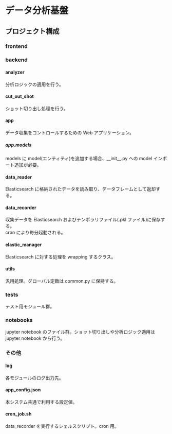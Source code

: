 # データ分析基盤

## プロジェクト構成

### frontend

### backend

#### analyzer

分析ロジックの適用を行う。

#### cut_out_shot

ショット切り出し処理を行う。

#### app

データ収集をコントロールするための Web アプリケーション。

##### app.models

models に model(エンティティ)を追加する場合、\_\_init\_\_.py への model インポート追加が必要。

#### data_reader

Elasticsearch に格納されたデータを読み取り、データフレームとして返却する。

#### data_recorder

収集データを Elasticsearch およびテンポラリファイル(.pkl ファイル)に保存する。  
cron により毎分起動される。

#### elastic_manager

Elasticsearch に対する処理を wrapping するクラス。

#### utils

汎用処理。グローバル定数は common.py に保持する。

### tests

テスト用モジュール群。

### notebooks

jupyter notebook のファイル群。ショット切り出しや分析ロジック適用は jupyter notebook から行う。

### その他

#### log

各モジュールのログ出力先。

#### app_config.json

本システム共通で利用する設定値。

#### cron_job.sh

data_recorder を実行するシェルスクリプト。cron 用。
